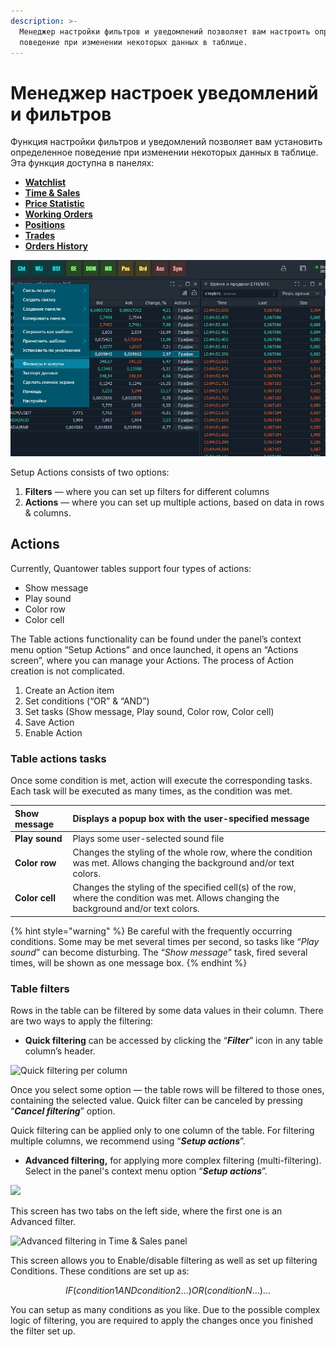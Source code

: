 ```yaml
---
description: >-
  Менеджер настройки фильтров и уведомлений позволяет вам настроить определенное
  поведение при изменении некоторых данных в таблице.
---
```


# Менеджер настроек уведомлений и фильтров

Функция настройки фильтров и уведомлений позволяет вам установить определенное поведение при изменении некоторых данных в таблице. Эта функция доступна в панелях:

* [**Watchlist**](../analytics-panels/watchlist.md)
* [**Time & Sales**](../analytics-panels/time-and-sales.md#setup-actions-filters-and-actions)
* [**Price Statistic**](../analytics-panels/price-statistic.md)
* [**Working Orders**](../portfolio-panels/working-orders.md)
* [**Positions**](../portfolio-panels/positions.md)
* [**Trades**](../portfolio-panels/trades.md)
* [**Orders History**](../portfolio-panels/orders-history.md)

![](../.gitbook/assets/filtry-i-alerty.jpg)

Setup Actions consists of two options:

1. **Filters** — where you can set up filters for different columns
2. **Actions** — where you can set up multiple actions, based on data in rows & columns.

## Actions

Currently, Quantower tables support four types of actions:

* Show message
* Play sound
* Color row
* Color cell

The Table actions functionality can be found under the panel’s context menu option “Setup Actions” and once launched, it opens an “Actions screen”, where you can manage your Actions. The process of Action creation is not complicated.

1. Create an Action item 
2. Set conditions \(“OR” & “AND”\) 
3. Set tasks \(Show message, Play sound, Color row, Color cell\) 
4. Save Action 
5. Enable Action

### Table actions tasks

Once some condition is met, action will execute the corresponding tasks. Each task will be executed as many times, as the condition was met.

| **Show message** | Displays a popup box with the user-specified message |
| :--- | :--- |
| **Play sound** | Plays some user-selected sound file |
| **Color row** | Changes the styling of the whole row, where the condition was met. Allows changing the background and/or text colors. |
| **Color cell** | Changes the styling of the specified cell\(s\) of the row, where the condition was met. Allows changing the background and/or text colors. |

{% hint style="warning" %}
Be careful with the frequently occurring conditions. Some may be met several times per second, so tasks like “_Play sound_” can become disturbing. The “_Show message_” task, fired several times, will be shown as one message box.
{% endhint %}

### Table filters

Rows in the table can be filtered by some data values in their column. There are two ways to apply the filtering:

* **Quick filtering** can be accessed by clicking the “_**Filter**_” icon in any table column’s header.

![Quick filtering per column](https://gblobscdn.gitbook.com/assets%2F-LD6FsRvQ3jgwJIg6O7r%2F-LSZlUr_Myk0rKIIPYb3%2F-LSZtsdnR8ZXyAorsvkj%2FQuick%20filtering.png?alt=media&token=ccff8243-c69e-427c-8825-00c8ce9e1818)

Once you select some option — the table rows will be filtered to those ones, containing the selected value. Quick filter can be canceled by pressing “_**Cancel filtering**_” option.

Quick filtering can be applied only to one column of the table. For filtering multiple columns, we recommend using “_**Setup actions**_”.

* **Advanced filtering,** for applying more complex filtering \(multi-filtering\). Select in the panel's context menu option “_**Setup actions**_”.

![](https://gblobscdn.gitbook.com/assets%2F-LD6FsRvQ3jgwJIg6O7r%2F-LvGYANuFTIQuOZAz6LM%2F-LvGfvw940y4eFZGgYt6%2Fsetup%20actions%20ts.png?alt=media&token=c7a2a5f1-ab62-49c9-b5a9-8f4753f51bbe)

This screen has two tabs on the left side, where the first one is an Advanced filter.

![Advanced filtering in Time &amp; Sales panel](https://gblobscdn.gitbook.com/assets%2F-LD6FsRvQ3jgwJIg6O7r%2F-LSZlUr_Myk0rKIIPYb3%2F-LS_5SP-opC1CiDG-iws%2Fadvanced%20filtering.png?alt=media&token=e2d74d74-7ee5-4533-ae11-09d4db0ab09c)

This screen allows you to Enable/disable filtering as well as set up filtering Conditions. These conditions are set up as:

$$
IF (condition1AND condition2 ...) OR (conditionN...) …
$$

You can setup as many conditions as you like. Due to the possible complex logic of filtering, you are required to apply the changes once you finished the filter set up.

